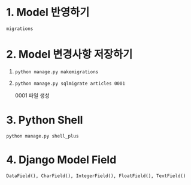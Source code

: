 # 1. Model 반영하기

`migrations`



# 2. Model 변경사항 저장하기

1. `python manage.py makemigrations`

2. `python manage.py sqlmigrate articles 0001`
   
   0001 파일 생성



# 3. Python Shell

`python manage.py shell_plus`



# 4. Django Model Field

`DataField(), CharField(), IntegerField(), FloatField(), TextField()`

